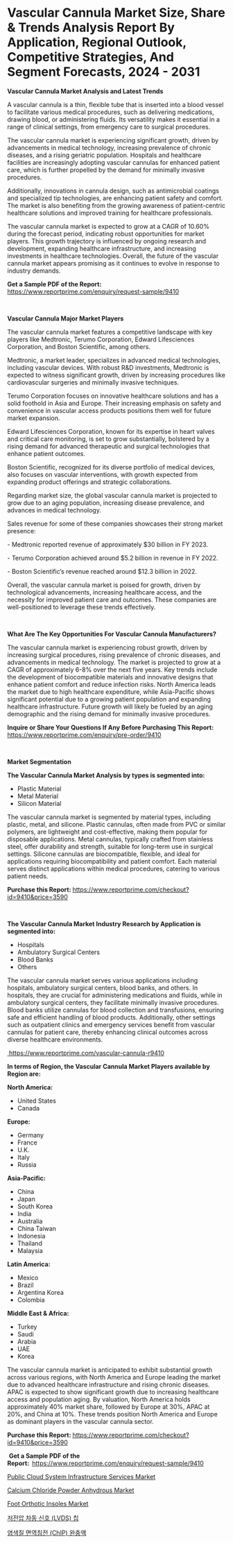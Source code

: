 <p><h1>Vascular Cannula Market Size, Share & Trends Analysis Report By Application, Regional Outlook, Competitive Strategies, And Segment Forecasts, 2024 - 2031</h1></p><p><strong>Vascular Cannula Market Analysis and Latest Trends</strong></p>
<p><p>A vascular cannula is a thin, flexible tube that is inserted into a blood vessel to facilitate various medical procedures, such as delivering medications, drawing blood, or administering fluids. Its versatility makes it essential in a range of clinical settings, from emergency care to surgical procedures.</p><p>The vascular cannula market is experiencing significant growth, driven by advancements in medical technology, increasing prevalence of chronic diseases, and a rising geriatric population. Hospitals and healthcare facilities are increasingly adopting vascular cannulas for enhanced patient care, which is further propelled by the demand for minimally invasive procedures. </p><p>Additionally, innovations in cannula design, such as antimicrobial coatings and specialized tip technologies, are enhancing patient safety and comfort. The market is also benefiting from the growing awareness of patient-centric healthcare solutions and improved training for healthcare professionals.</p><p>The vascular cannula market is expected to grow at a CAGR of 10.60% during the forecast period, indicating robust opportunities for market players. This growth trajectory is influenced by ongoing research and development, expanding healthcare infrastructure, and increasing investments in healthcare technologies. Overall, the future of the vascular cannula market appears promising as it continues to evolve in response to industry demands.</p></p>
<p><strong>Get a Sample PDF of the Report:&nbsp;</strong> <a href="https://www.reportprime.com/enquiry/request-sample/9410">https://www.reportprime.com/enquiry/request-sample/9410</a></p>
<p>&nbsp;</p>
<p><strong>Vascular Cannula Major Market Players</strong></p>
<p><p>The vascular cannula market features a competitive landscape with key players like Medtronic, Terumo Corporation, Edward Lifesciences Corporation, and Boston Scientific, among others. </p><p>Medtronic, a market leader, specializes in advanced medical technologies, including vascular devices. With robust R&D investments, Medtronic is expected to witness significant growth, driven by increasing procedures like cardiovascular surgeries and minimally invasive techniques. </p><p>Terumo Corporation focuses on innovative healthcare solutions and has a solid foothold in Asia and Europe. Their increasing emphasis on safety and convenience in vascular access products positions them well for future market expansion. </p><p>Edward Lifesciences Corporation, known for its expertise in heart valves and critical care monitoring, is set to grow substantially, bolstered by a rising demand for advanced therapeutic and surgical technologies that enhance patient outcomes.</p><p>Boston Scientific, recognized for its diverse portfolio of medical devices, also focuses on vascular interventions, with growth expected from expanding product offerings and strategic collaborations. </p><p>Regarding market size, the global vascular cannula market is projected to grow due to an aging population, increasing disease prevalence, and advances in medical technology. </p><p>Sales revenue for some of these companies showcases their strong market presence: </p><p>- Medtronic reported revenue of approximately $30 billion in FY 2023.</p><p>- Terumo Corporation achieved around $5.2 billion in revenue in FY 2022.</p><p>- Boston Scientific’s revenue reached around $12.3 billion in 2022.</p><p>Overall, the vascular cannula market is poised for growth, driven by technological advancements, increasing healthcare access, and the necessity for improved patient care and outcomes. These companies are well-positioned to leverage these trends effectively.</p></p>
<p>&nbsp;</p>
<p><strong>What Are The Key Opportunities For Vascular Cannula Manufacturers?</strong></p>
<p><p>The vascular cannula market is experiencing robust growth, driven by increasing surgical procedures, rising prevalence of chronic diseases, and advancements in medical technology. The market is projected to grow at a CAGR of approximately 6-8% over the next five years. Key trends include the development of biocompatible materials and innovative designs that enhance patient comfort and reduce infection risks. North America leads the market due to high healthcare expenditure, while Asia-Pacific shows significant potential due to a growing patient population and expanding healthcare infrastructure. Future growth will likely be fueled by an aging demographic and the rising demand for minimally invasive procedures.</p></p>
<p><strong>Inquire or Share Your Questions If Any Before Purchasing This Report:</strong> <a href="https://www.reportprime.com/enquiry/pre-order/9410">https://www.reportprime.com/enquiry/pre-order/9410</a></p>
<p>&nbsp;</p>
<p><strong>Market Segmentation</strong></p>
<p><strong>The Vascular Cannula Market Analysis by types is segmented into:</strong></p>
<p><ul><li>Plastic Material</li><li>Metal Material</li><li>Silicon Material</li></ul></p>
<p><p>The vascular cannula market is segmented by material types, including plastic, metal, and silicone. Plastic cannulas, often made from PVC or similar polymers, are lightweight and cost-effective, making them popular for disposable applications. Metal cannulas, typically crafted from stainless steel, offer durability and strength, suitable for long-term use in surgical settings. Silicone cannulas are biocompatible, flexible, and ideal for applications requiring biocompatibility and patient comfort. Each material serves distinct applications within medical procedures, catering to various patient needs.</p></p>
<p><strong>Purchase this Report:&nbsp;</strong><a href="https://www.reportprime.com/checkout?id=9410&price=3590">https://www.reportprime.com/checkout?id=9410&price=3590</a></p>
<p>&nbsp;</p>
<p><strong>The Vascular Cannula Market Industry Research by Application is segmented into:</strong></p>
<p><ul><li>Hospitals</li><li>Ambulatory Surgical Centers</li><li>Blood Banks</li><li>Others</li></ul></p>
<p><p>The vascular cannula market serves various applications including hospitals, ambulatory surgical centers, blood banks, and others. In hospitals, they are crucial for administering medications and fluids, while in ambulatory surgical centers, they facilitate minimally invasive procedures. Blood banks utilize cannulas for blood collection and transfusions, ensuring safe and efficient handling of blood products. Additionally, other settings such as outpatient clinics and emergency services benefit from vascular cannulas for patient care, thereby enhancing clinical outcomes across diverse healthcare environments.</p></p>
<p><a href="https://www.reportprime.com/vascular-cannula-r9410">&nbsp;https://www.reportprime.com/vascular-cannula-r9410</a></p>
<p><strong>In terms of Region, the Vascular Cannula Market Players available by Region are:</strong></p>
<p>
    <p> <strong> North America: </strong>
        <ul>
            <li>United States</li>
            <li>Canada</li>
        </ul>
        </p> 
    <p> <strong> Europe: </strong>
        <ul>
            <li>Germany</li>
            <li>France</li>
            <li>U.K.</li>
            <li>Italy</li>
            <li>Russia</li>
        </ul>
        </p> 
    <p> <strong> Asia-Pacific: </strong>
        <ul>
            <li>China</li>
            <li>Japan</li>
            <li>South Korea</li>
            <li>India</li>
            <li>Australia</li>
            <li>China Taiwan</li>
            <li>Indonesia</li>
            <li>Thailand</li>
            <li>Malaysia</li>
        </ul>
        </p> 
    <p> <strong> Latin America: </strong>
        <ul>
            <li>Mexico</li>
            <li>Brazil</li>
            <li>Argentina Korea</li>
            <li>Colombia</li>
        </ul>
        </p> 
    <p> <strong> Middle East & Africa: </strong>
        <ul>
            <li>Turkey</li>
            <li>Saudi</li>
            <li>Arabia</li>
            <li>UAE</li>
            <li>Korea</li>
        </ul>
    </p>
    </p>
<p><p>The vascular cannula market is anticipated to exhibit substantial growth across various regions, with North America and Europe leading the market due to advanced healthcare infrastructure and rising chronic diseases. APAC is expected to show significant growth due to increasing healthcare access and population aging. By valuation, North America holds approximately 40% market share, followed by Europe at 30%, APAC at 20%, and China at 10%. These trends position North America and Europe as dominant players in the vascular cannula sector.</p></p>
<p><strong>Purchase this Report: </strong><a href="https://www.reportprime.com/checkout?id=9410&price=3590">https://www.reportprime.com/checkout?id=9410&price=3590</a></p>
<p>&nbsp;<strong>Get a Sample PDF of the Report:&nbsp;&nbsp;</strong><a href="https://www.reportprime.com/enquiry/request-sample/9410">https://www.reportprime.com/enquiry/request-sample/9410</a></p>
<p><strong></strong></p>
<p><p><a href="https://www.linkedin.com/pulse/analyzing-public-cloud-system-infrastructure-services-uycqc?trackingId=JFPF8wMHRsafDUCsRomKdg%3D%3D">Public Cloud System Infrastructure Services Market</a></p><p><a href="https://medium.com/@randaarks98078567/global-calcium-chloride-powder-anhydrous-market-opportunities-and-market-challenges-2024-2031-15a7d05f5dfb?postPublishedType=initial">Calcium Chloride Powder Anhydrous Market</a></p><p><a href="https://issuu.com/reportprime-2/docs/foot-orthotic-insoles-market-size-2_834db796923e7b">Foot Orthotic Insoles Market</a></p><p><a href="https://medium.com/@mujgankortalih/%EA%B8%80%EB%A1%9C%EB%B2%8C-%EC%A0%80%EC%A0%84%EC%95%95-%EC%B0%A8%EB%8F%99-%EC%8B%A0%ED%98%B8-lvds-%EC%B9%A9-%EC%8B%9C%EC%9E%A5-%EB%8F%99%ED%96%A5-%EC%98%88%EC%B8%A1-%EB%B0%8F-%EC%8B%9C%EC%9E%A5-%EC%A0%84%EB%9E%B5-%EB%B6%84%EC%84%9D-2024-2031-4e7d2174c3b8">저전압 차동 신호 (LVDS) 칩</a></p><p><a href="https://medium.com/@iarhbiqv81/%EC%84%B8%EA%B3%84-chromatin-immunoprecipitation-chip-buffers-market-%EC%9D%80-2024%EC%97%90%EC%84%9C-2031%EB%A1%9C-%EC%97%B0%ED%8F%89%EA%B7%A0-%EC%A6%9D%EA%B0%80%EC%9C%A8%EC%9D%84-%EB%B3%B4%EC%9D%BC-%EA%B2%83%EC%9C%BC%EB%A1%9C-%EC%98%88%EC%83%81%EB%90%A9%EB%8B%88%EB%8B%A4-9e3023d6973a">염색질 면역침전 (ChIP) 완충액</a></p></p>